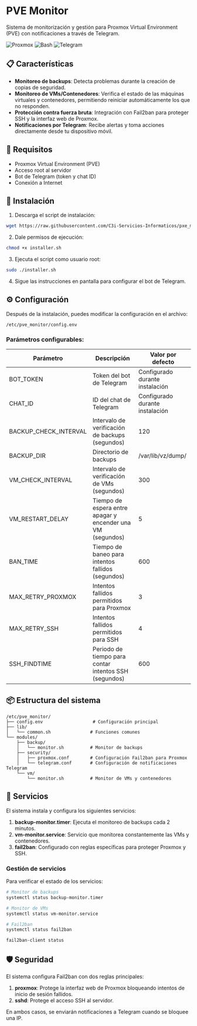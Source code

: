 # PVE Monitor

Sistema de monitorización y gestión para Proxmox Virtual Environment (PVE) con notificaciones a través de Telegram.

![Proxmox](https://img.shields.io/badge/Proxmox-E57000?style=for-the-badge&logo=proxmox&logoColor=white)
![Bash](https://img.shields.io/badge/Bash-4EAA25?style=for-the-badge&logo=gnu-bash&logoColor=white)
![Telegram](https://img.shields.io/badge/Telegram-2CA5E0?style=for-the-badge&logo=telegram&logoColor=white)

## 📋 Características

- **Monitoreo de backups**: Detecta problemas durante la creación de copias de seguridad.
- **Monitoreo de VMs/Contenedores**: Verifica el estado de las máquinas virtuales y contenedores, permitiendo reiniciar automáticamente los que no responden.
- **Protección contra fuerza bruta**: Integración con Fail2ban para proteger SSH y la interfaz web de Proxmox.
- **Notificaciones por Telegram**: Recibe alertas y toma acciones directamente desde tu dispositivo móvil.

## 🔧 Requisitos

- Proxmox Virtual Environment (PVE)
- Acceso root al servidor
- Bot de Telegram (token y chat ID)
- Conexión a Internet

## 🚀 Instalación

1. Descarga el script de instalación:

```bash
wget https://raw.githubusercontent.com/C3i-Servicios-Informaticos/pxe_monitor/refs/heads/main/installer.sh
```

2. Dale permisos de ejecución:

```bash
chmod +x installer.sh
```

3. Ejecuta el script como usuario root:

```bash
sudo ./installer.sh
```

4. Sigue las instrucciones en pantalla para configurar el bot de Telegram.

## ⚙️ Configuración

Después de la instalación, puedes modificar la configuración en el archivo:

```
/etc/pve_monitor/config.env
```

### Parámetros configurables:

| Parámetro | Descripción | Valor por defecto |
|-----------|-------------|-------------------|
| BOT_TOKEN | Token del bot de Telegram | Configurado durante instalación |
| CHAT_ID | ID del chat de Telegram | Configurado durante instalación |
| BACKUP_CHECK_INTERVAL | Intervalo de verificación de backups (segundos) | 120 |
| BACKUP_DIR | Directorio de backups | /var/lib/vz/dump/ |
| VM_CHECK_INTERVAL | Intervalo de verificación de VMs (segundos) | 300 |
| VM_RESTART_DELAY | Tiempo de espera entre apagar y encender una VM (segundos) | 5 |
| BAN_TIME | Tiempo de baneo para intentos fallidos (segundos) | 600 |
| MAX_RETRY_PROXMOX | Intentos fallidos permitidos para Proxmox | 3 |
| MAX_RETRY_SSH | Intentos fallidos permitidos para SSH | 4 |
| SSH_FINDTIME | Periodo de tiempo para contar intentos SSH (segundos) | 600 |

## 📦 Estructura del sistema

```
/etc/pve_monitor/
├── config.env                   # Configuración principal
├── lib/
│   └── common.sh               # Funciones comunes
└── modules/
    ├── backup/
    │   └── monitor.sh          # Monitor de backups
    ├── security/
    │   ├── proxmox.conf        # Configuración Fail2ban para Proxmox
    │   └── telegram.conf       # Configuración de notificaciones Telegram
    └── vm/
        └── monitor.sh          # Monitor de VMs y contenedores
```

## 🔄 Servicios

El sistema instala y configura los siguientes servicios:

1. **backup-monitor.timer**: Ejecuta el monitoreo de backups cada 2 minutos.
2. **vm-monitor.service**: Servicio que monitorea constantemente las VMs y contenedores.
3. **fail2ban**: Configurado con reglas específicas para proteger Proxmox y SSH.

### Gestión de servicios

Para verificar el estado de los servicios:

```bash
# Monitor de backups
systemctl status backup-monitor.timer

# Monitor de VMs
systemctl status vm-monitor.service

# Fail2ban
systemctl status fail2ban

fail2ban-client status
```

## 🛡️ Seguridad

El sistema configura Fail2ban con dos reglas principales:

1. **proxmox**: Protege la interfaz web de Proxmox bloqueando intentos de inicio de sesión fallidos.
2. **sshd**: Protege el acceso SSH al servidor.

En ambos casos, se enviarán notificaciones a Telegram cuando se bloquee una IP.
